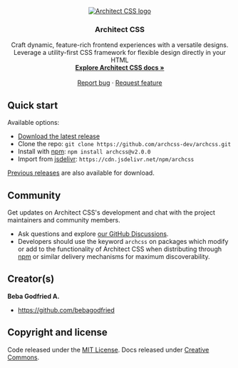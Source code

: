 <p align="center">
  <a href="https://archcss.com/">
    <img src="https://get.archcss.com/brand/archcss-logo-banner-t.png" alt="Architect CSS logo" width="" height="">
  </a>
</p>

<h3 align="center">Architect CSS</h3>

<p align="center">
  Craft dynamic, feature-rich frontend experiences with a versatile designs. Leverage a utility-first CSS framework for flexible design directly in your HTML
  <br>
  <a href="https://archcss.com"><strong>Explore Architect CSS docs »</strong></a>
  <br>
  <br>
  <a href="https://github.com/archcss-dev/archcss/issues/new?assignees=-&labels=bug&template=bug_report.yml">Report bug</a>
  ·
  <a href="https://github.com/archcss-dev/archcss/issues/new?assignees=&labels=feature&template=feature_request.yml">Request feature</a>
</p>

## Quick start

Available options:

- [Download the latest release](https://github.com/archcss-dev/archcss/archive/v2.0.0.zip)
- Clone the repo: `git clone https://github.com/archcss-dev/archcss.git`
- Install with [npm](https://www.npmjs.com/): `npm install archcss@v2.0.0`
- Import from [jsdelivr](https://jsdelivr.com/): `https://cdn.jsdelivr.net/npm/archcss`


[Previous releases](https://github.com/archcss-dev/archcss/releases) are also available for download.


## Community

Get updates on Architect CSS's development and chat with the project maintainers and community members.

- Ask questions and explore [our GitHub Discussions](https://github.com/archcss-dev/archcss/discussions).
- Developers should use the keyword `archcss` on packages which modify or add to the functionality of Architect CSS when distributing through [npm](https://www.npmjs.com/browse/keyword/archcss) or similar delivery mechanisms for maximum discoverability.


## Creator(s)

**Beba Godfried A.**

- <https://github.com/bebagodfried>

## Copyright and license

Code released under the [MIT License](https://github.com/archcss-dev/archcss/blob/master/license). Docs released under [Creative Commons](https://creativecommons.org/licenses/by/3.0/).


